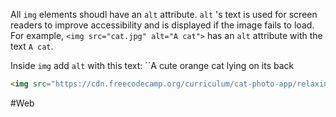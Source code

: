 All `img` elements shoudl have an `alt` attribute. `alt` 's text is used for screen readers to improve accessibility and is displayed if the image fails to load. 
For example, `<img src="cat.jpg" alt="A cat">` has an `alt` attribute with the text `A cat`.

Inside `img` add `alt` with this text:
``A cute orange cat lying on its back

```html
<img src="https://cdn.freecodecamp.org/curriculum/cat-photo-app/relaxing-cat.jpg" alt="A cute orange cat lying on its back">
```



#Web
